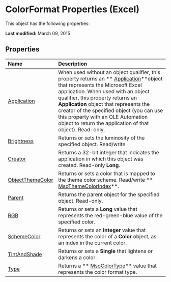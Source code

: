
# ColorFormat Properties (Excel)
This object has the following properties:

 **Last modified:** March 09, 2015


## Properties



|**Name**|**Description**|
|:-----|:-----|
| [Application](e9b68987-dceb-8bd6-13af-be60076e3e73.md)|When used without an object qualifier, this property returns an  ** [Application](19b73597-5cf9-4f56-8227-b5211f657f6f.md)**object that represents the Microsoft Excel application. When used with an object qualifier, this property returns an  **Application** object that represents the creator of the specified object (you can use this property with an OLE Automation object to return the application of that object). Read-only.|
| [Brightness](36428885-90c0-327f-2ecc-5160ae6263cd.md)|Returns or sets the luminosity of the specified object. Read/write|
| [Creator](f7b1439e-cb87-bffb-94f8-2633f7897917.md)|Returns a 32-bit integer that indicates the application in which this object was created. Read-only  **Long**.|
| [ObjectThemeColor](0143043a-bb1d-bca9-372f-d0dbdfefb793.md)|Returns or sets a color that is mapped to the theme color scheme. Read/write  ** [MsoThemeColorIndex](2281eafa-c8f0-d620-d0eb-c301dfb6a426.md)**.|
| [Parent](6b06c2d0-5e4f-2d5a-4ffc-1e16a2ca601c.md)|Returns the parent object for the specified object. Read-only.|
| [RGB](5a190b70-3b23-ae13-6b7f-8b101d0de15d.md)|Returns or sets a  **Long** value that represents the red-green-blue value of the specified color.|
| [SchemeColor](bc5d5ead-a86a-02e8-c181-022909877bf9.md)|Returns or sets an  **Integer** value that represents the color of a **Color** object, as an index in the current color.|
| [TintAndShade](b548b2ad-da3d-0d02-249e-2ab37271a5c6.md)|Returns or sets a  **Single** that lightens or darkens a color.|
| [Type](732f1bda-f6ad-e1e0-6f8f-b5f6e4c70549.md)|Returns a  ** [MsoColorType](d7dfbd4b-d3ac-6e08-b703-aaa1f69516dc.md)** value that represents the color format type.|

